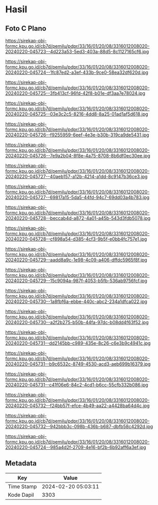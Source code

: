 # Hasil

## Foto C Plano

https://sirekap-obj-formc.kpu.go.id/cb7d/pemilu/pdpr/33/16/01/20/08/3316012008020-20240220-045723--4d223a53-5ed3-403a-88d5-8c1127165cf6.jpg

https://sirekap-obj-formc.kpu.go.id/cb7d/pemilu/pdpr/33/16/01/20/08/3316012008020-20240220-045724--1fc87ed2-a3ef-433b-9ce0-58ea32df620d.jpg

https://sirekap-obj-formc.kpu.go.id/cb7d/pemilu/pdpr/33/16/01/20/08/3316012008020-20240220-045725--3fb413cf-96fd-42f8-b01e-df3aa7e78024.jpg

https://sirekap-obj-formc.kpu.go.id/cb7d/pemilu/pdpr/33/16/01/20/08/3316012008020-20240220-045725--03e3c2c5-8216-4dd8-8a25-01ad1af5d618.jpg

https://sirekap-obj-formc.kpu.go.id/cb7d/pemilu/pdpr/33/16/01/20/08/3316012008020-20240220-045726--f9255959-6eef-4e3e-b30b-319ca9de5431.jpg

https://sirekap-obj-formc.kpu.go.id/cb7d/pemilu/pdpr/33/16/01/20/08/3316012008020-20240220-045726--7e9a2b04-8f8e-4a75-8708-8b6df0ec30ee.jpg

https://sirekap-obj-formc.kpu.go.id/cb7d/pemilu/pdpr/33/16/01/20/08/3316012008020-20240220-045727--40aeb157-a12b-4214-a1dd-8c9147b36ce3.jpg

https://sirekap-obj-formc.kpu.go.id/cb7d/pemilu/pdpr/33/16/01/20/08/3316012008020-20240220-045727--69817a15-5da5-44fd-94c7-69dd03a4b783.jpg

https://sirekap-obj-formc.kpu.go.id/cb7d/pemilu/pdpr/33/16/01/20/08/3316012008020-20240220-045728--beccab4d-a872-4a01-a45b-543d3fdb5078.jpg

https://sirekap-obj-formc.kpu.go.id/cb7d/pemilu/pdpr/33/16/01/20/08/3316012008020-20240220-045728--cf898a54-d385-4cf3-9b5f-e0bb4fc757e1.jpg

https://sirekap-obj-formc.kpu.go.id/cb7d/pemilu/pdpr/33/16/01/20/08/3316012008020-20240220-045729--aadd8a9c-1e98-4c09-a406-dffdc5965f8f.jpg

https://sirekap-obj-formc.kpu.go.id/cb7d/pemilu/pdpr/33/16/01/20/08/3316012008020-20240220-045729--15c9094a-987f-4053-b5fb-536ab9756fcf.jpg

https://sirekap-obj-formc.kpu.go.id/cb7d/pemilu/pdpr/33/16/01/20/08/3316012008020-20240220-045730--1a8fbf6a-ebbe-440c-abc2-234a1dfca022.jpg

https://sirekap-obj-formc.kpu.go.id/cb7d/pemilu/pdpr/33/16/01/20/08/3316012008020-20240220-045730--a2f2b275-b50b-44fa-97dc-b08dd4f63f52.jpg

https://sirekap-obj-formc.kpu.go.id/cb7d/pemilu/pdpr/33/16/01/20/08/3316012008020-20240220-045731--dd2145bb-c989-435e-8c26-c6e3b9c4941c.jpg

https://sirekap-obj-formc.kpu.go.id/cb7d/pemilu/pdpr/33/16/01/20/08/3316012008020-20240220-045731--b9c6532c-8749-4530-acd3-aeb699b16379.jpg

https://sirekap-obj-formc.kpu.go.id/cb7d/pemilu/pdpr/33/16/01/20/08/3316012008020-20240220-045731--c41f06e6-84c2-4cd1-b6cc-55cfb332b086.jpg

https://sirekap-obj-formc.kpu.go.id/cb7d/pemilu/pdpr/33/16/01/20/08/3316012008020-20240220-045732--f24bb57f-efce-4b49-aa22-a4428ba64d4c.jpg

https://sirekap-obj-formc.kpu.go.id/cb7d/pemilu/pdpr/33/16/01/20/08/3316012008020-20240220-045732--942bbb3c-098b-436b-b687-dbfb58c4292d.jpg

https://sirekap-obj-formc.kpu.go.id/cb7d/pemilu/pdpr/33/16/01/20/08/3316012008020-20240220-045724--985a4d2f-2709-4e16-bf2b-6b92aff6a3ef.jpg


## Metadata

| Key        | Value               |
| ---------- | ------------------- |
| Time Stamp | 2024-02-20 05:03:11 |
| Kode Dapil | 3303                |



